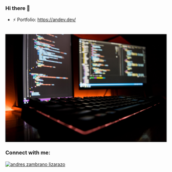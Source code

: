 ### Hi there 👋

<!--
**nativeforest/nativeforest** is a ✨ _special_ ✨ repository because its `README.md` (this file) appears on your GitHub profile.

Here are some ideas to get you started:

- 🔭 I’m currently working on ...
- 🌱 I’m currently learning ...
- 👯 I’m looking to collaborate on ...
- 🤔 I’m looking for help with ...
- 💬 Ask me about ...
- 📫 How to reach me: ...
- 😄 Pronouns: ...
- ⚡ Fun fact: ...
-->


- ⚡ Portfolio: https://andev.dev/

<br>
<img style="object-fit: cover;" align="center"
      src="./assets/img/programing.jpeg"
      alt="andres zambrano lizarazo" height="50%" width="100%" />

<h3 align="left">Connect with me:</h3>
<p align="left">
  <a href="https://www.linkedin.com/in/andres-zambrano-lizarazo-4a2129192" target="_blank"><img align="center"
      src="https://raw.githubusercontent.com/rahuldkjain/github-profile-readme-generator/master/src/images/icons/Social/linked-in-alt.svg"
      alt="andres zambrano lizarazo" height="30" width="40" />
</p>
